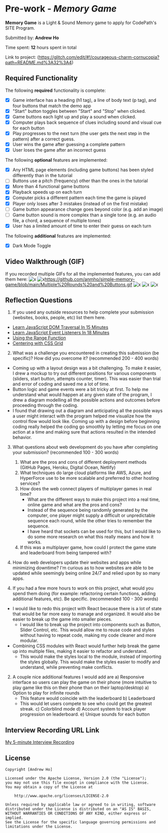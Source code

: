 # Pre-work - _Memory Game_

**Memory Game** is a Light & Sound Memory game to apply for CodePath's SITE Program.

Submitted by: **Andrew Ho**

Time spent: **12** hours spent in total

Link to project: (https://glitch.com/edit/#!/courageous-charm-cornucopia?path=README.md%3A32%3A4)

## Required Functionality

The following **required** functionality is complete:

- [x] Game interface has a heading (h1 tag), a line of body text (p tag), and four buttons that match the demo app
- [x] "Start" button toggles between "Start" and "Stop" when clicked.
- [x] Game buttons each light up and play a sound when clicked.
- [x] Computer plays back sequence of clues including sound and visual cue for each button
- [x] Play progresses to the next turn (the user gets the next step in the pattern) after a correct guess.
- [x] User wins the game after guessing a complete pattern
- [x] User loses the game after an incorrect guess

The following **optional** features are implemented:

- [x] Any HTML page elements (including game buttons) has been styled differently than in the tutorial
- [ ] Buttons use a pitch (frequency) other than the ones in the tutorial
- [x] More than 4 functional game buttons
- [x] Playback speeds up on each turn
- [x] Computer picks a different pattern each time the game is played
- [x] Player only loses after 3 mistakes (instead of on the first mistake)
- [ ] Game button appearance change goes beyond color (e.g. add an image)
- [ ] Game button sound is more complex than a single tone (e.g. an audio file, a chord, a sequence of multiple tones)
- [x] User has a limited amount of time to enter their guess on each turn

The following **additional** features are implemented:

- [x] Dark Mode Toggle

## Video Walkthrough (GIF)

If you recorded multiple GIFs for all the implemented features, you can add them here:
![x](https://github.com/anmho/simple-memory-game/blob/main/LosingGame.gif?raw=true)
![x](https://github.com/anmho/simple-memory-game/blob/main/Multiple%20Rounds%20and%20Buttons.gif?raw=true)https://github.com/anmho/simple-memory-game/blob/main/Multiple%20Rounds%20and%20Buttons.gif
![x](https://github.com/anmho/simple-memory-game/blob/main/LosingGame.gif?raw=true)
![x](https://github.com/anmho/simple-memory-game/blob/main/lsmg_demo.gif?raw=true)
![x](https://github.com/anmho/simple-memory-game/blob/main/lsmg_demo2.gif?raw=true)

## Reflection Questions

1. If you used any outside resources to help complete your submission (websites, books, people, etc) list them here.

- [Learn JavaScript DOM Traversal In 15 Minutes](https://www.youtube.com/watch?v=v7rSSy8CaYE&t=529s)
- [Learn JavaScript Event Listeners In 18 Minutes](https://www.youtube.com/watch?v=XF1_MlZ5l6M&t=251s)
- [Using the Range Function](https://developer.mozilla.org/en-US/docs/Web/HTML/Element/input/range)
- [Centering with CSS Grid](https://www.w3docs.com/snippets/css/how-to-center-the-content-in-grid.html)

2. What was a challenge you encountered in creating this submission (be specific)? How did you overcome it? (recommended 200 - 400 words)

- Coming up with a layout design was a bit challenging. To make it easier, I drew a mockup to try out different positions for various components (sliders, start button, attempts counter, timer). This was easier than trial and error of coding and saved me a lot of time.
- Button logic and game events were a bit tricky at first. To help me understand what would happen at any given state of the program, I drew a diagram modelling all the possible actions and outcomes before proceeding through the coding. 
- I found that drawing out a diagram and anticipating all the possible ways a user might interact with the program helped me visualize how the control flow would look like. Coming up with a design before beginning coding really helped the coding go smoothly by letting me focus on one action at a time and making sure that actions resulted in the intended behavior.

3. What questions about web development do you have after completing your submission? (recommended 100 - 300 words)

    1) What are the pros and cons of different deployment methods (GitHub Pages, Heroku, Digital Ocean, Netlify)
    2) What techniques do large cloud platforms like AWS, Azure, and HyperForce use to be more scalable and preferred to other hosting services?
    3) How does the web connect players of multiplayer games in real time? 
        - What are the different ways to make this project into a real time, online game and what are the pros and cons?
        - Instead of the sequence being randomly generated by the computer, one player might supply a difficult or unpredictable sequence each round,               while the other tries to remember the sequence.
        - I have heard that sockets can be used for this, but I would like to do some more research on what this really means and how it works.
    4) If this was a multiplayer game, how could I protect the game state and leaderboard from being tampered with?


4) How do web developers update their websites and apps while minimizing downtime? I'm curious as to how websites are able to be updated while seemingly being online 24/7 and relied upon by so many apps.

4. If you had a few more hours to work on this project, what would you spend them doing (for example: refactoring certain functions, adding additional features, etc). Be specific. (recommended 100 - 300 words)
- I would like to redo this project with React because there is a lot of state that would be far more easy to manage and organized. It would also be easier to break up the game into smaller pieces. 
    - I would like to break up the project into components such as Button, Slider Control, etc. This would allow me to reuse code and styles without having to repeat code, making my code cleaner and more modular.
- Combining CSS modules with React would further help break the game up into multiple files, making it easier to refactor and understand.
    - This would make the styles local to the module, instead of importing the styles globally. This would make the styles easier to modify and understand, while preventing make conflicts.

2. A couple nice additional features I would add are
   a) Responsive interface so users can play the game on their phone (more intuitive to play game like this on their phone than on their laptop/desktop)
   a) Option to play for infinite rounds
   - This feature would coincide with the leaderboard
   b) Leaderboard
   - This would let users compete to see who could get the greatest streak.
   c) Colorblind mode
   d) Account system to track player progression on leaderboard.
   e) Unique sounds for each button

## Interview Recording URL Link

[My 5-minute Interview Recording](https://youtu.be/yi9Z3UBOdQg)

## License

    Copyright [Andrew Ho]

    Licensed under the Apache License, Version 2.0 (the "License");
    you may not use this file except in compliance with the License.
    You may obtain a copy of the License at

        http://www.apache.org/licenses/LICENSE-2.0

    Unless required by applicable law or agreed to in writing, software
    distributed under the License is distributed on an "AS IS" BASIS,
    WITHOUT WARRANTIES OR CONDITIONS OF ANY KIND, either express or implied.
    See the License for the specific language governing permissions and
    limitations under the License.
